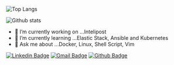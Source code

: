 ![Top Langs](https://github-readme-stats.vercel.app/api//top-langs?username=aleroxac&show_icons=truea&layout=compact&theme=dark)

![Github stats](https://github-readme-stats.vercel.app/api?username=aleroxac&layout=compact&theme=merko)

- 🔭 I’m currently working on ...Intelipost
- 🌱 I’m currently learning ...Elastic Stack, Ansible and Kubernetes
- 💬 Ask me about ...Docker, Linux, Shell Script, Vim


[![Linkedin Badge](https://img.shields.io/badge/-LinkedIn-blue?style=flat-square&logo=Linkedin&logoColor=white&link=https://www.linkedin.com/in/oacardoso)](https://www.linkedin.com/in/oacardoso)
[![Gmail Badge](https://img.shields.io/badge/-Gmail-c14438?style=flat-square&logo=Gmail&logoColor=white&link=mailto:seu_email)](mailto:acardoso.ti@gmail.com)
[![Github Badge](https://img.shields.io/badge/-Github-000?style=flat-square&logo=Github&logoColor=white&link=https://github.com/aleroxac)](https://github.com/aleroxac)
